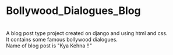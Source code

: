 # Bollywood_Dialogues_Blog
<br>
A blog post type project created on django and using html and css.
<br>
It contains some famous bollywood dialogues.
<br>
Name of blog post is "Kya Kehna !!"
